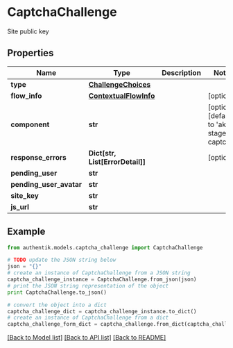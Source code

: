# CaptchaChallenge

Site public key

## Properties
Name | Type | Description | Notes
------------ | ------------- | ------------- | -------------
**type** | [**ChallengeChoices**](ChallengeChoices.md) |  | 
**flow_info** | [**ContextualFlowInfo**](ContextualFlowInfo.md) |  | [optional] 
**component** | **str** |  | [optional] [default to 'ak-stage-captcha']
**response_errors** | **Dict[str, List[ErrorDetail]]** |  | [optional] 
**pending_user** | **str** |  | 
**pending_user_avatar** | **str** |  | 
**site_key** | **str** |  | 
**js_url** | **str** |  | 

## Example

```python
from authentik.models.captcha_challenge import CaptchaChallenge

# TODO update the JSON string below
json = "{}"
# create an instance of CaptchaChallenge from a JSON string
captcha_challenge_instance = CaptchaChallenge.from_json(json)
# print the JSON string representation of the object
print CaptchaChallenge.to_json()

# convert the object into a dict
captcha_challenge_dict = captcha_challenge_instance.to_dict()
# create an instance of CaptchaChallenge from a dict
captcha_challenge_form_dict = captcha_challenge.from_dict(captcha_challenge_dict)
```
[[Back to Model list]](../README.md#documentation-for-models) [[Back to API list]](../README.md#documentation-for-api-endpoints) [[Back to README]](../README.md)


